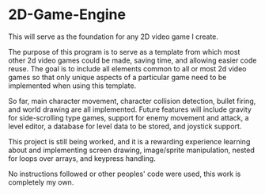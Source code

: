 # 2D-Game-Engine
This will serve as the foundation for any 2D video game I create.

The purpose of this program is to serve as a template from which most other 2d video games could be made, saving time, and allowing easier code reuse. The goal is to include all elements common to all or most 2d video games so that only unique aspects of a particular game need to be implemented when using this template.

So far, main character movement, character collision detection, bullet firing, and world drawing are all implemented. Future features will include gravity for side-scrolling type games, support for enemy movement and attack, a level editor, a database for level data to be stored, and joystick support.

This project is still being worked, and it is a rewarding experience learning about and implementing screen drawing, image/sprite manipulation, nested for loops over arrays, and keypress handling.

No instructions followed or other peoples' code were used, this work is completely my own.
